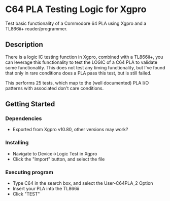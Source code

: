 # C64 PLA Testing Logic for Xgpro

Test basic functionality of a Commodore 64 PLA using Xgpro and a TL866ii+ reader/programmer.

## Description

There is a logic IC testing function in Xgpro, combined with a TL866ii+, you can leverage this functionality to test the LOGIC of a C64 PLA to validate 
some functionality.   This does not test any timing functionality, but I've found that only in rare conditions does a PLA pass this test, but is still failed.

This performs 25 tests, which map to the (well documented) PLA I/O patterns with associated don't care conditions.

## Getting Started

### Dependencies

* Exported from Xgpro v10.80, other versions may work?

### Installing

* Navigate to Device->Logic Test in Xgpro
* Click the "Import" button, and select the file

### Executing program

* Type C64 in the search box, and select the User-C64PLA_2 Option
* Insert your PLA into the TL866ii
* Click "TEST"

